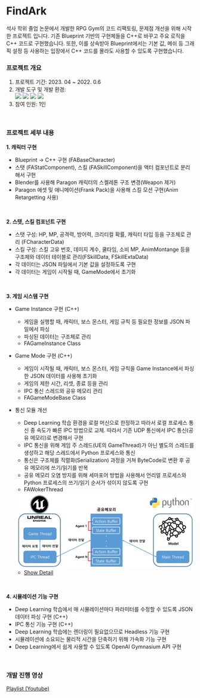 # FindArk
석사 학위 졸업 논문에서 개발한 RPG Gym의 코드 리팩토링, 문제점 개선을 위해 시작한 프로젝트 입니다. 기존 Blueprint 기반의 구현체들을 C++로 바꾸고 주요 로직을 C++ 코드로 구현했습니다. 또한, 이를 상속받아 Blueprint에서는 기본 값, 메쉬 등 그래픽 설정 등 사용하는 입장에서 C++ 코드를 몰라도 사용할 수 있도록 구현했습니다.

### 프로젝트 개요
1. 프로젝트 기간: 2023. 04 ~ 2022. 0.6
2. 개발 도구 및 개발 환경: </br>
    <img src="https://img.shields.io/badge/UnrealEngine-0E1128?style=for-the-badge&logo=UnrealEngine&logoColor=white"> <img src="https://img.shields.io/badge/Python-3776AB?style=for-the-badge&logo=Python&logoColor=white"> <img src="https://img.shields.io/badge/Blender-E87D0D?style=for-the-badge&logo=Blender&logoColor=white"> <img src="https://img.shields.io/badge/Windows-0078D6?style=for-the-badge&logo=Windows&logoColor=white">
3. 참여 인원: 1인
<br/>

### 프로젝트 세부 내용
**1. 캐릭터 구현**
* Blueprint → C++ 구현 (FABaseCharacter)
* 스탯 (FAStatComponent), 스킬 (FASkillComponent)을 액터 컴포넌트로 분리해서 구현
* Blender를 사용해 Paragon 캐릭터의 스켈레톤 구조 변경(Weapon 제거)
* Paragon 애셋 및 애니메이션(Frank Pack)을 사용해 스킬 모션 구현(Anim Retargetting 사용)
<br/>

**2. 스탯, 스킬 컴포넌트 구현**
* 스탯 구성: HP, MP, 공격력, 방어력, 크리티컬 확률, 캐릭터 타입 등을 구조체로 관리 (FCharacterData)
* 스킬 구성: 스킬 고유 번호, 데미지 계수, 쿨타임, 소비 MP, AnimMontange 등을 구조체와 데이터 테이블로 관리(FSkillData, FSkillExtaData)
* 각 데이터는 JSON 파일에서 기본 값을 설정하도록 구현
* 각 데이터는 게임이 시작될 때, GameMode에서 초기화
<br/>

**3. 게임 시스템 구현**
* Game Instance 구현 (C++)
    * 게임을 실행할 때, 캐릭터, 보스 몬스터, 게임 규칙 등 필요한 정보를 JSON 파일에서 파싱
    * 파싱된 데이터는 구조체로 관리
    * FAGameInstance Class
* Game Mode 구현 (C++)
    * 게임이 시작될 때, 캐릭터, 보스 몬스터, 게임 규칙을 Game Instance에서 파싱한 JSON 데이터를 사용해 초기화
    * 게임의 제한 시간, 리셋, 종료 등을 관리
    * IPC 통신 스레드와 공유 메모리 관리
    * FAGameModeBase Class
* 통신 모듈 개선
    * Deep Learning 학습 환경을 로컬 머신으로 한정하고 따라서 로컬 프로세스 통신 중 속도가 빠른 IPC 방법으로 교체. 따라서 기존 UDP 통신에서 IPC 통신(공유 메모리)로 변경해서 구현
    * IPC 통신을 위해 게임 주 스레드(UE의 GameThread)가 아닌 별도의 스레드를 생성하고 해당 스레드에서 Python 프로세스와 통신
    * 통신은 구조체를 직렬화(Serialization) 과정을 거쳐 ByteCode로 변환 후 공유 메모리에 쓰기/읽기를 반복
    * 공유 메모리 오염 방지를 위해 세마포어 방법을 사용해서 언리얼 프로세스와 Python 프로세스의 쓰기/읽기 순서가 섞이지 않도록 구현
    * FAWokerThread
    <img src="./assets/IPC_Architecture.png">
    
    * [Show Detail](https://github.com/Tab4Space/FindArk/wiki/IPC-flow)
<br/>

**4. 시뮬레이션 기능 구현**
* Deep Learning 학습에서 매 시뮬레이션마다 파라미터를 수정할 수 있도록 JSON 데이터 파싱 구현 (C++)
* IPC 통신 기능 구현 (C++)
* Deep Learning 학습에는 렌더링이 필요없으므로 Headless 기능 구현
* 시뮬레이션에 소요되는 물리적 시간을 단축하기 위해 가속화 기능 구현
* Deep Learning에서 쉽게 사용할 수 있도록 OpenAI Gymnasium API 구현
<br/>

### 개발 진행 영상
[Playlist (Youtube)](https://www.youtube.com/playlist?list=PLnRVH8DOZjpD25-ojWCmurzCvA9GMnwyE)